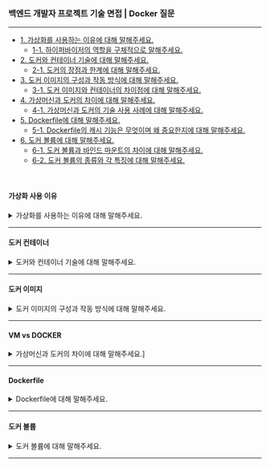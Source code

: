 ### 백엔드 개발자 프로젝트 기술 면접 | Docker 질문

---

- [1. 가상화를 사용하는 이유에 대해 말해주세요.](#가상화-사용-이유)
    - [1-1. 하이퍼바이저의 역할을 구체적으로 말해주세요.]()
- [2. 도커와 컨테이너 기술에 대해 말해주세요.](#도커-컨테이너)
    - [2-1. 도커의 장점과 한계에 대해 말해주세요.]()
- [3. 도커 이미지의 구성과 작동 방식에 대해 말해주세요.](#도커-이미지)
    - [3-1. 도커 이미지와 컨테이너의 차이점에 대해 말해주세요.]()
- [4. 가상머신과 도커의 차이에 대해 말해주세요.](#vm-vs-docker)
    - [4-1. 가상머신과 도커의 기술 사용 사례에 대해 말해주세요.]()
- [5. Dockerfile에 대해 말해주세요.](#dockerfile)
    - [5-1. Dockerfile의 캐시 기능은 무엇이며 왜 중요한지에 대해 말해주세요.]()
- [6. 도커 볼륨에 대해 말해주세요.](#도커-볼륨)
  - [6-1. 도커 볼륨과 바인드 마운트의 차이에 대해 말해주세요.]()
  - [6-2. 도커 볼륨의 종류와 각 특징에 대해 말해주세요.]()

<br>

#### 가상화 사용 이유

<details>
<summary>가상화를 사용하는 이유에 대해 말해주세요.</summary>

- 가상화 기술은 물리 서버의 자원을 효율적으로 활용하고, 서로 격리된 환경에서 다양한 운영체제를 동시에 운영할 수 있게 해준다.
- 이를 통해 보안성이 향상되고, 테스트 및 개발 환경을 빠르게 구축할 수 있으며, 자원 분배와 관리를 효율적으로 수행할 수 있다.

<details>
<summary>⁉️ 하이퍼바이저의 역할을 구체적으로 말해주세요.</summary>

- 하이퍼바이저는 물리 서버 위에서 여러 가상 머신(Guest OS)을 생성하고 관리하는 소프트웨어이다.
- 이를 통해 각 VM은 독립적으로 운영되며, 서로 간의 간섭 없이 안정적인 환경을 제공한다.
- 하이퍼바이저는 자원 할당, 보안, 격리 등의 역할을 수행한다.

</details>

</details>

---

#### 도커 컨테이너

<details>
<summary>도커와 컨테이너 기술에 대해 말해주세요.</summary>

- 도커는 애플리케이션 실행에 필요한 파일, 라이브러리, 설정 등을 포함하는 컨테이너를 관리하는 플랫폼이다.
- 컨테이너는 Host OS의 커널을 공유하여 가볍고 빠르게 실행되며, 일관된 환경에서 애플리케이션을 배포할 수 있게 해준다.

<details>
<summary>⁉️ 도커의 장점과 한계에 대해 말해주세요.</summary>

- 도커의 주요 장점은 경량화, 빠른 기동 속도, 이식성, 그리고 '한 번 빌드하면 어디서든 동일하게 실행'할 수 있는 환경을 제공한다.
- 반면, 컨테이너는 Host OS의 커널을 공유하기 때문에 격리 수준이 VM보다 낮고, 서로 다른 OS를 동시에 실행하는 데 한계가 있다.

</details>

</details>

---

#### 도커 이미지

<details>
<summary>도커 이미지의 구성과 작동 방식에 대해 말해주세요.</summary>

- 도커 이미지는 애플리케이션 실행에 필요한 모든 요소를 포함한 패키지이며, 여러 읽기 전용 레이어로 구성된다.
- 기본 이미지에 Nginx나 Web App과 같은 추가 레이어를 더하여 이미지를 빌드한다.
- 이 과정은 Dockerfile에 명시된 명령어에 따라 순차적으로 실행되며, 각 단계에서 변경된 내용만 추가되어 효율적인 빌드와 저장이 가능하다.

<details>
<summary>⁉️ 도커 이미지와 컨테이너의 차이점에 대해 말해주세요.</summary>

- 도커 이미지는 컨테이너 실행에 필요한 템플릿로, 읽기 전용 상태로 저장된다.
- 반면, 컨테이너는 이미지를 기반으로 실행되는 실제 인스턴스로, 실행 중에는 이미지 위에 쓰기 가능한 레이어가 추가되어 애플리케이션이 동작한다.

</details>

</details>

---

#### VM vs DOCKER

<details>
<summary>가상머신과 도커의 차이에 대해 말해주세요.]</summary>

- VM은 하이퍼바이저를 통해 물리 서버 위에 각 VM마다 독립된 운영체제(Guest OS)를 실행한다.
- 높은 격리성과 다양한 OS를 동시에 운용할 수 있다는 장점이 있으나, 리소스 사용량이 많고 실행 속도가 느라다.


- Docker는 Host OS의 커널을 공유하는 경량화된 컨테이너 방식으로 실행된다.
- 빠른 실행과 효율적인 자원 사용, 환경 일관성이 뛰어나지만, OS 종류의 제한과 격리 수준이 낮다.

<details>
<summary>⁉️ 가상머신과 도커의 기술 사용 사례에 대해 말해주세요.</summary>

- VM은 보안과 격리가 특히 중요한 시스템이나, 서로 다른 운영체제를 동시에 운영해야 하는 환경에 적합하다.
- 반면, 도커는 개발 및 운영 환경에서 빠른 배포와 스케일 아웃, 마이크로서비스 아키텍처에 최적화된 솔루션으로 많이 활용된다.

</details>

</details>

---

#### Dockerfile

<details>
<summary>Dockerfile에 대해 말해주세요.</summary>

- Dockerfile은 도커 이미지를 자동으로 빌드하기 위한 스크립트 파일로, 도커 이미지 빌드에 필요한 명령어들이 순차적으로 기록되어 있다.
- Dockerfile을 사용하면 이미지 빌드가 일관되고 자동화되어, 캐시 기능을 통해 빌드 속도와 효율성이 향상된다.

<details>
<summary>⁉️ Dockerfile의 캐시 기능은 무엇이며 왜 중요한지에 대해 말해주세요.</summary>

- Dockerfile은 각 명령어를 실행할 때 생성된 결과를 캐시하여, 동일한 단계가 재실행될 때 이전 결과를 재사용한다.
- 이는 빌드 시간을 크게 단축키시고, 변경된 부분만 다시 빌드할 수 있어 효율적인 이미지 관리를 가능하게 한다.

</details>

</details>

---

#### 도커 볼륨

<details>
<summary>도커 볼륨에 대해 말해주세요.</summary>

- 컨테이너가 종료되거나 삭제되더라도 데이터를 유지할 수 있도록 하는 데이터 저장 방식이다.
- 컨테이너 내부의 파일 시스템은 기본적으로 휘발성이기 때문에, 데이터를 영구적으로 저장하거나 여러 컨테이너에서 공유하려면 볼륨을 사용해야 한다.
- 도커 볼륨은 /var/lib/docker/volumes/ 경로에 저장되며, 도커가 직접 관리한다.

<details>
<summary>⁉️ 도커 볼륨과 바인드 마운트의 차이에 대해 말해주세요.</summary>

- 도커 볼륨은 도커가 직접 관리하기 때문에 여러 컨테이너에서 사용하기 좋으며, 
- 바인드 마운트는 호스트의 특정 경로를 그대로 사용하기 때문에 개발 환경에서 유용하다.

</details>

<br>

<details>
<summary>⁉️ 도커 볼륨의 종류와 각 특징에 대해 말해주세요.</summary>

- 이름 있는 볼륨은 사용자가 직접 이름을 지정하여 생성한 볼륨으로, 컨테이너가 삭제되어도 볼륨은 남아 있어 데이터 유지가 가능하다.
- 익명 볼륨은 도커가 자동으로 볼륨을 생성하며, 특정 볼륨을 직접 관리할 필요가 없는 경우에 사용한다.

</details>

</details>

---
